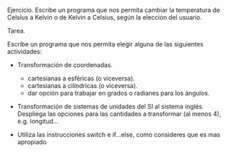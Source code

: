 Ejercicio. Escribe un programa que nos permita cambiar la temperatura de Celsius a Kelvin o de Kelvin a Celsius, según la elección del usuario. 

Tarea.

Escribe un programa que nos permita elegir alguna de las siguientes actividades: 
 - Transformación de coordenadas. 
     - cartesianas a esféricas (o viceversa).
     - cartesianas a cilíndricas (o viceversa). 
     - dar opción para trabajar en grados o radianes para los ángulos. 

 - Transformación de sistemas de unidades del SI al sistema inglés.  
Despliega las opciones para las cantidades a transformar (al menos 4), e.g. longitud… 

- Utiliza las instrucciones switch e if…else, como consideres que es mas apropiado
 
